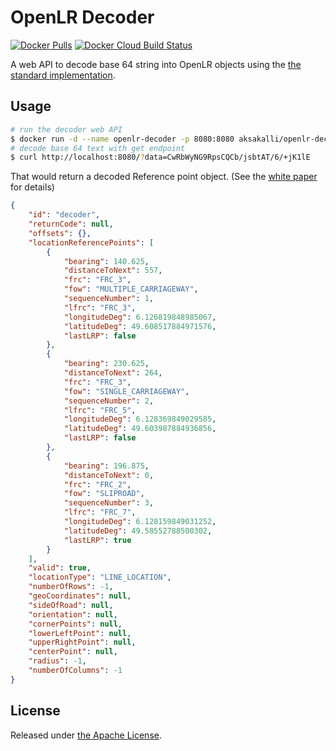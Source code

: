 # OpenLR Decoder

  [![Docker Pulls](https://img.shields.io/docker/pulls/aksakalli/openlr-decoder)](https://hub.docker.com/r/aksakalli/openlr-decoder)
  [![Docker Cloud Build Status](https://img.shields.io/docker/cloud/build/aksakalli/openlr-decoder)](https://hub.docker.com/r/aksakalli/openlr-decoder)

A web API to decode base 64 string into OpenLR objects
using the [the standard implementation](https://github.com/tomtom-international/openlr).

## Usage

```bash
# run the decoder web API
$ docker run -d --name openlr-decoder -p 8080:8080 aksakalli/openlr-decoder
# decode base 64 text with get endpoint 
$ curl http://localhost:8080/?data=CwRbWyNG9RpsCQCb/jsbtAT/6/+jK1lE
```
That would return a decoded Reference point object.
(See the [white paper](https://www.openlr-association.com/fileadmin/user_upload/openlr-whitepaper_v1.5.pdf) for details)

```json
{
    "id": "decoder",
    "returnCode": null,
    "offsets": {},
    "locationReferencePoints": [
        {
            "bearing": 140.625,
            "distanceToNext": 557,
            "frc": "FRC_3",
            "fow": "MULTIPLE_CARRIAGEWAY",
            "sequenceNumber": 1,
            "lfrc": "FRC_3",
            "longitudeDeg": 6.126819848985067,
            "latitudeDeg": 49.608517884971576,
            "lastLRP": false
        },
        {
            "bearing": 230.625,
            "distanceToNext": 264,
            "frc": "FRC_3",
            "fow": "SINGLE_CARRIAGEWAY",
            "sequenceNumber": 2,
            "lfrc": "FRC_5",
            "longitudeDeg": 6.128369849029585,
            "latitudeDeg": 49.603987884936856,
            "lastLRP": false
        },
        {
            "bearing": 196.875,
            "distanceToNext": 0,
            "frc": "FRC_2",
            "fow": "SLIPROAD",
            "sequenceNumber": 3,
            "lfrc": "FRC_7",
            "longitudeDeg": 6.128159849031252,
            "latitudeDeg": 49.58552788500302,
            "lastLRP": true
        }
    ],
    "valid": true,
    "locationType": "LINE_LOCATION",
    "numberOfRows": -1,
    "geoCoordinates": null,
    "sideOfRoad": null,
    "orientation": null,
    "cornerPoints": null,
    "lowerLeftPoint": null,
    "upperRightPoint": null,
    "centerPoint": null,
    "radius": -1,
    "numberOfColumns": -1
}
```

## License

Released under [the Apache License](LICENSE).
